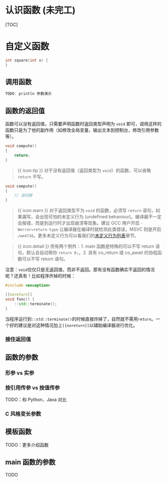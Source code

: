 # 认识函数 (未完工)

[TOC]

# 自定义函数

```cpp
int square(int x) {
}
```

## 调用函数

```cpp
TODO: println 参数演示
```

## 函数的返回值

函数可以没有返回值，只需要声明函数时返回类型声明为 `void` 即可，调用这样的函数只是为了他的副作用（如修改全局变量，输出文本到控制台，修改引用参数等）。

```cpp
void compute()
{
    return;
}
```

> {{ icon.tip }} 对于没有返回值（返回类型为 `void`）的函数，可以省略 `return` 不写。

```cpp
void compute()
{
    // 没问题
}
```

> {{ icon.warn }} 对于返回类型不为 `void` 的函数，必须写 `return` 语句，如果漏写，会出现可怕的未定义行为 (undefined behaviour)。编译器不一定会报错，而是到运行时才出现崩溃等现象。建议 GCC 用户开启 `-Werror=return-type` 让编译器在编译时就检测此类错误，MSVC 则是开启 `/we4716`。更多未定义行为可以看我们的[未定义行为列表](undef.md)章节。

> {{ icon.detail }} 但有两个例外：1. main 函数是特殊的可以不写 return 语句，默认会自动帮你 `return 0;`。2. 具有 co_return 或 co_await 的协程函数可以不写 return 语句。

注意：`void`仅仅只是无返回值，而非不返回。那有没有函数确实不返回的情况呢？还真有！比如程序炸掉的时候：

```cpp
#include <exception>

[[noreturn]]
void func() {
    ::std::terminate();
}
```

当程序运行到`::std::terminate()`的时候直接炸掉了，自然就不需用`return`。一个好的建议是对这种情况加上`[[noreturn]]`以辅助编译器进行优化。

### 接住返回值

## 函数的参数

### 形参 vs 实参

### 按引用传参 vs 按值传参

TODO：和 Python、Java 对比

### C 风格变长参数

## 模板函数

TODO：更多介绍函数

## main 函数的参数

TODO
